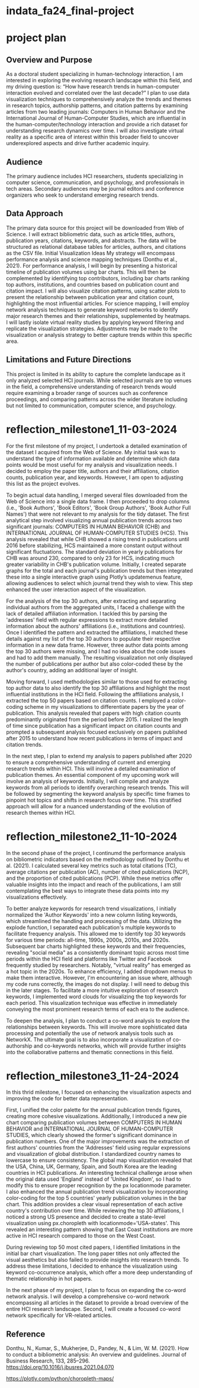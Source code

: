 # indata_fa24_final-project
# project plan
## Overview and Purpose
As a doctoral student specializing in human-technology interaction, I am interested in exploring the evolving research landscape within this field, and my driving question is: “How have research trends in human-computer interaction evolved and correlated over the last decade?” I plan to use data visualization techniques to comprehensively analyze the trends and themes in research topics, authorship patterns, and citation patterns by examining articles from two leading journals: Computers in Human Behavior and the International Journal of Human-Computer Studies, which are influential in the human-computer/technology interaction and provide a rich dataset for understanding research dynamics over time. I will also investigate virtual reality as a specific area of interest within this broader field to uncover underexplored aspects and drive further academic inquiry. 
## Audience
The primary audience includes HCI researchers, students specializing in computer science, communication, and psychology, and professionals in tech areas. Secondary audiences may be journal editors and conference organizers who seek to understand emerging research trends.
## Data Approach
The primary data source for this project will be downloaded from Web of Science. I will extract bibliometric data, such as article titles, authors, publication years, citations, keywords, and abstracts. The data will be structured as relational database tables for articles, authors, and citations as the CSV file. 
Initial Visualization Ideas
My strategy will encompass performance analysis and science mapping techniques (Donthu et al., 2021). For performance analysis, I will begin by presenting a historical timeline of publication volumes using bar charts. This will then be complemented by identifying top contributors, including bar charts ranking top authors, institutions, and countries based on publication count and citation impact. I will also visualize citation patterns, using scatter plots to present the relationship between publication year and citation count, highlighting the most influential articles. For science mapping, I will employ network analysis techniques to generate keyword networks to identify major research themes and their relationships, supplemented by heatmaps.
I will lastly isolate virtual reality studies by applying keyword filtering and replicate the visualization strategies. Adjustments may be made to the visualization or analysis strategy to better capture trends within this specific area.
## Limitations and Future Directions
This project is limited in its ability to capture the complete landscape as it only analyzed selected HCI journals. While selected journals are top venues in the field, a comprehensive understanding of research trends would require examining a broader range of sources such as conference proceedings, and comparing patterns across the wider literature including but not limited to communication, computer science, and psychology.

# reflection_milestone1_11-03-2024
For the first milestone of my project, I undertook a detailed examination of the dataset I acquired from the Web of Science. My initial task was to understand the type of information available and determine which data points would be most useful for my analysis and visualization needs. I decided to employ the paper title, authors and their affiliations, citation counts, publication year, and keywords. However, I am open to adjusting this list as the project evolves.

To begin actual data handling, I merged several files downloaded from the Web of Science into a single data frame. I then proceeded to drop columns (i.e., 'Book Authors', 'Book Editors', 'Book Group Authors', 'Book Author Full Names') that were not relevant to my analysis for the tidy dataset. The first analytical step involved visualizing annual publication trends across two significant journals: COMPUTERS IN HUMAN BEHAVIOR (CHB) and INTERNATIONAL JOURNAL OF HUMAN-COMPUTER STUDIES (HCS). This analysis revealed that while CHB showed a rising trend in publications until 2016 before stabilizing, HCS maintained a more constant output without significant fluctuations. The standard deviation in yearly publications for CHB was around 230, compared to only 23 for HCS, indicating much greater variability in CHB's publication volume. Initially, I created separate graphs for the total and each journal's publication trends but then integrated these into a single interactive graph using Plotly’s updatemenus feature, allowing audiences to select which journal trend they wish to view. This step enhanced the user interaction aspect of the visualization. 

For the analysis of the top 30 authors, after extracting and separating individual authors from the aggregated units, I faced a challenge with the lack of detailed affiliation information. I tackled this by parsing the 'addresses' field with regular expressions to extract more detailed information about the authors' affiliations (i.e., institutions and countries). Once I identified the pattern and extracted the affiliations, I matched these details against my list of the top 30 authors to populate their respective information in a new data frame. However, three author data points among the top 30 authors were missing, and I had no idea about the code issues and had to add them manually. The resulting visualization not only displayed the number of publications per author but also color-coded these by the author's country, adding an additional layer of insight.

Moving forward, I used methodologies similar to those used for extracting top author data to also identify the top 30 affiliations and highlight the most influential institutions in the HCI field. Following the affiliations analysis, I extracted the top 50 papers based on citation counts. I employed a color-coding scheme in my visualizations to differentiate papers by the year of publication. This analysis revealed that papers with high citation counts predominantly originated from the period before 2015. I realized the length of time since publication has a significant impact on citation counts and prompted a subsequent analysis focused exclusively on papers published after 2015 to understand how recent publications in terms of impact and citation trends.

In the next step, I plan to extend my analysis to papers published after 2020 to ensure a comprehensive understanding of current and emerging research trends within HCI. This will involve a detailed examination of publication themes. An essential component of my upcoming work will involve an analysis of keywords. Initially, I will compile and analyze keywords from all periods to identify overarching research trends. This will be followed by segmenting the keyword analysis by specific time frames to pinpoint hot topics and shifts in research focus over time. This stratified approach will allow for a nuanced understanding of the evolution of research themes within HCI.

# reflection_milestone2_11-10-2024
In the second phase of the project, I continumd the performance analysis on bibliometric indicators based on the methodology outlined by Donthu et al. (2021). I calculated several key metrics such as total citations (TC), average citations per publication (AC), number of cited publications (NCP), and the proportion of cited publications (PCP). While these metrics offer valuable insights into the impact and reach of the publications, I am still contemplating the best ways to integrate these data points into my visualizations effectively.

To better analyze keywords for research trend visualizations, I initially normalized the 'Author Keywords' into a new column listing keywords, which streamlined the handling and processing of the data. Utilizing the explode function, I separated each publication's multiple keywords to facilitate frequency analysis. This allowed me to identify top 30 keywords for various time periods: all-time, 1990s, 2000s, 2010s, and 2020s. Subsequent bar charts highlighted these keywords and their frequencies, revealing "social media" as a consistently dominant topic across most time periods within the HCI field and platforms like Twitter and Facebook frequently studied by researchers. Notably, "virtual reality" has emerged as a hot topic in the 2020s. To enhance efficiency, I added dropdown menus to make them interactive. However, I'm encountering an issue where, although my code runs correctly, the images do not display. I will need to debug this in the later stages. To facilitate a more intuitive exploration of research keywords, I implemented word clouds for visualizing the top keywords for each period. This visualization technique was effective in immediately conveying the most prominent research terms of each era to the audience.

To deepen the analysis, I plan to conduct a co-word analysis to explore the relationships between keywords. This will involve more sophisticated data processing and potentially the use of network analysis tools such as NetworkX. The ultimate goal is to also incorporate a visualization of co-authorship and co-keywords networks, which will provide further insights into the collaborative patterns and thematic connections in this field.

# reflection_milestone3_11-24-2024
In this thrid milestone, I focused on enhancing the visualization aspects and improving the code for better data representation. 

First, I unified the color palette for the annual publication trends figures, creating more cohesive visualizations. Additionally, I introduced a new pie chart comparing publication volumes between COMPUTERS IN HUMAN BEHAVIOR and INTERNATIONAL JOURNAL OF HUMAN-COMPUTER STUDIES, which clearly showed the former's significant dominance in publication numbers. One of the major improvements was the extraction of first authors' countries from the 'Addresses' field using regular expressions and visualization of global distribution. I standardized country names to lowercase to ensure consistency. The global map visualization revealed that the USA, China, UK, Germany, Spain, and South Korea are the leading countries in HCI publications. An interesting technical challenge arose when the original data used 'England' instead of 'United Kingdom', so I had to modify this to ensure proper recognition by the px locationmode parameter. I also enhanced the annual publication trend visualization by incorporating color-coding for the top 5 countries' yearly publication volumes in the bar chart. This addition provides a clear visual representation of each active country's contribution over time. While reviewing the top 30 affiliations, I noticed a strong US presence and decided to create a state-level visualization using px.choropleth with locationmode='USA-states'. This revealed an interesting pattern showing that East Coast institutions are more active in HCI research compared to those on the West Coast.

During reviewing top 50 most cited papers, I identified limitations in the initial bar chart visualization. The long paper titles not only affected the visual aesthetics but also failed to provide insights into research trends. To address these limitations, I decided to enhance the visualization using keyword co-occurrence analysis, which offer a more deep understanding of thematic relationship in hot papers. 

In the next phase of my project, I plan to focus on expanding the co-word network analysis. I will develop a comprehensive co-word network encompassing all articles in the dataset to provide a broad overview of the entire HCI research landscape. Second, I will create a focused co-word network specifically for VR-related articles.


## Reference
Donthu, N., Kumar, S., Mukherjee, D., Pandey, N., & Lim, W. M. (2021). How to conduct a bibliometric analysis: An overview and guidelines. Journal of Business Research, 133, 285–296. https://doi.org/10.1016/j.jbusres.2021.04.070

https://plotly.com/python/choropleth-maps/
